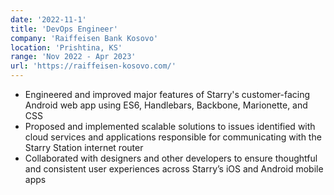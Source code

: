 ```yaml
---
date: '2022-11-1'
title: 'DevOps Engineer'
company: 'Raiffeisen Bank Kosovo'
location: 'Prishtina, KS'
range: 'Nov 2022 - Apr 2023'
url: 'https://raiffeisen-kosovo.com/'
---
```


- Engineered and improved major features of Starry's customer-facing Android web app using ES6, Handlebars, Backbone, Marionette, and CSS
- Proposed and implemented scalable solutions to issues identified with cloud services and applications responsible for communicating with the Starry Station internet router
- Collaborated with designers and other developers to ensure thoughtful and consistent user experiences across Starry’s iOS and Android mobile apps
